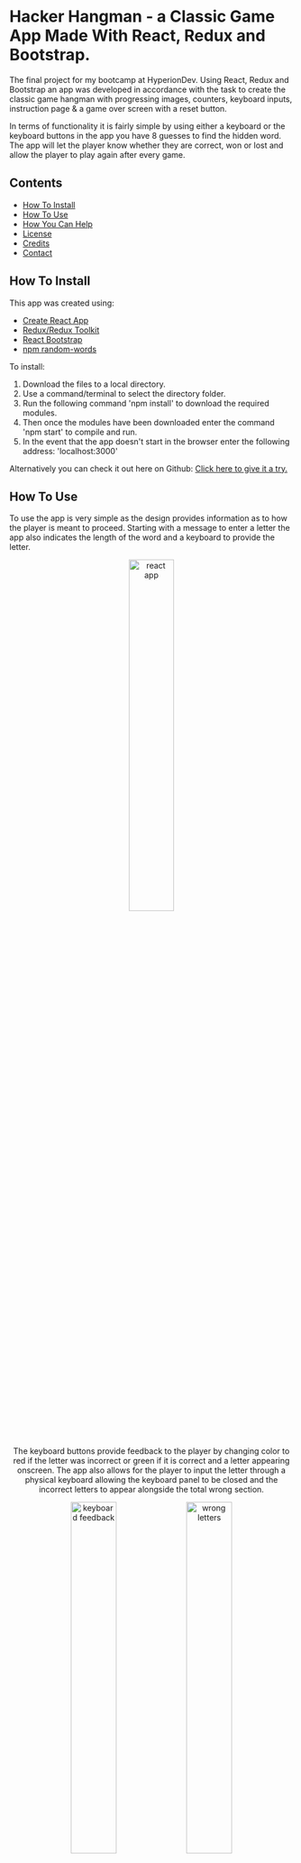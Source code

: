 # Hacker Hangman - a Classic Game App Made With React, Redux and Bootstrap.

The final project for my bootcamp at HyperionDev. Using React, Redux and Bootstrap an app was developed in accordance with the task to 
create the classic game hangman with progressing images, counters, keyboard inputs, instruction page & a game over screen with a reset button.

In terms of functionality it is fairly simple by using either a keyboard or the keyboard buttons in the app you have 8 guesses to find the hidden word. The app will let the player know whether they are correct, won or lost and allow the player to play again after every game. 

## Contents

- [How To Install](#how-to-install)
- [How To Use](#how-to-use)
- [How You Can Help](#how-you-can-help)
- [License](#license)
- [Credits](#credits)
- [Contact](#contact)

## How To Install

This app was created using:
- [Create React App](https://reactjs.org/docs/create-a-new-react-app.html)
- [Redux/Redux Toolkit](https://redux-toolkit.js.org/introduction/getting-started)
- [React Bootstrap](https://react-bootstrap.github.io/getting-started/introduction)
- [npm random-words](https://www.npmjs.com/package/random-words?activeTab=explore)

To install:
1. Download the files to a local directory. 
2. Use a command/terminal to select the directory folder.
3. Run the following command 'npm install' to download the required modules.
4. Then once the modules have been downloaded enter the command 'npm start' to compile and run.
5. In the event that the app doesn't start in the browser enter the following address: 'localhost:3000' 

Alternatively you can check it out here on Github: [Click here to give it a try.](alexhill-coder.github.io/Hacker_Hangman/)

## How To Use

To use the app is very simple as the design provides information as to how the player is meant to proceed. Starting with a message to enter a letter the app also indicates the length of the word and a keyboard to provide the letter.

<p align="center">
<img src="https://user-images.githubusercontent.com/119125564/217437030-bc400b8d-e633-431c-b78a-783f5f0cf7df.png" alt="react app" width="40%"/>
</p>

<p align="center">
The keyboard buttons provide feedback to the player by changing color to red if the letter was incorrect or green if it is correct and a letter appearing onscreen. The app also allows for the player to input the letter through a physical keyboard allowing the keyboard panel to be closed and the incorrect letters to appear alongside the total wrong section.
</p>
 
<p align="center">    
<img src="https://user-images.githubusercontent.com/119125564/217437528-83ee3ab7-bd17-47da-aacd-b50dc4a7ffc7.png" alt="keyboard feedback" width="40%"/>
<img src="https://user-images.githubusercontent.com/119125564/217437721-066e3d5d-1d1f-4ff5-8efb-f453c4fb2612.png" alt="wrong letters" width="40%"/>
</p>

<p align="center">
If the player wants to read the rules of the game app there is a button in the top right courner that will display/hide the instructions. If the player accidently hits the same letter more than once a notification will appear to let the player know with no penalty. 
</p>

<p align="center">
<img src="https://user-images.githubusercontent.com/119125564/217437881-53ff75a7-8d63-4a0c-b97c-2f93e3004072.png" alt="instruction screen" width="40%"/>
<img src="https://user-images.githubusercontent.com/119125564/217437925-ff3a6002-ff83-4398-9296-fe3b3aa9ed76.png" alt="notification alert" width="40%"/>
</p>

<p align="center">
Once the player has guessed the correct word or made 8 wrong attempts the end screen will appear letting the player know if they have won or lost. It will also provide the missing word and the ability to restart the game.
</p>

<p align="center">
<img src="https://user-images.githubusercontent.com/119125564/217438004-30f907d6-ef3d-4765-9dfc-985526fa4c85.png" alt="game over screen" width="40%"/>
</p>

## How you can help

If you wish to contribute to any of my files, you are more than welcome to as long as you keep in mind the following:
 - Provide a description of any minor changes before commiting.
 - If you are making major changes please branch the project.
 - Provide a name/handle so you can be aknowledged for your work.
 - You do not require my permission to proceed with any changes.
 - As this is an MIT License the project may be copied to another repository for any reason at any time and used how they see fit.

## License

This project falls under The MIT License allowing for the use of this project for any purpose. For more information on this type of license please see the [LICENSE.md](https://github.com/alexhill-coder/Hacker_Hangman/blob/master/LICENSE.md)

## Credits

- Alex Hill

## Contact

Please feel free to contact me here:
<p align=center>
<a href="https://www.linkedin.com/in/alex-hill-webdeveloper">
<img src="https://img.shields.io/badge/-@alex hill webdeveloper-blue?style=for-the-badge&logo=Linkedin&logoColor=white&link=https://www.linkedin.com/in/alex-hill-webdeveloper/" height=32/>
</a>
</p>
